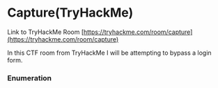 # Capture(TryHackMe)

Link to TryHackMe Room [https://tryhackme.com/room/capture](https://tryhackme.com/room/capture)





In this CTF room from TryHackMe I will be attempting to bypass a login form.&#x20;



### Enumeration&#x20;



